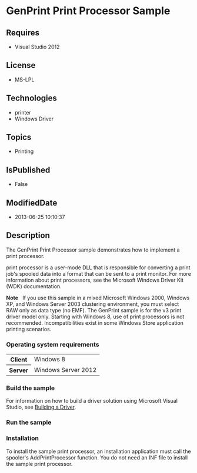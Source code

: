 # GenPrint Print Processor Sample
## Requires
* Visual Studio 2012
## License
* MS-LPL
## Technologies
* printer
* Windows Driver
## Topics
* Printing
## IsPublished
* False
## ModifiedDate
* 2013-06-25 10:10:37
## Description

<div id="mainSection">
<p>The GenPrint Print Processor sample demonstrates how to implement a print processor.
</p>
<p>print processor is a user-mode DLL that is responsible for converting a print job's spooled data into a format that can be sent to a print monitor. For more information about print processors, see the Microsoft Windows Driver Kit (WDK) documentation.</p>
<p class="note"><b>Note</b>&nbsp;&nbsp; If you use this sample in a mixed Microsoft Windows 2000, Windows XP, and Windows Server 2003 clustering environment, you must select RAW only as data type (no EMF). The GenPrint sample is for the v3 print driver model only.
 Starting with Windows&nbsp;8, use of print processors is not recommended. Incompatibilities exist in some Windows Store application printing scenarios.</p>
<h3>Operating system requirements</h3>
<table>
<tbody>
<tr>
<th>Client</th>
<td><dt>Windows&nbsp;8 </dt></td>
</tr>
<tr>
<th>Server</th>
<td><dt>Windows Server&nbsp;2012 </dt></td>
</tr>
</tbody>
</table>
<h3>Build the sample</h3>
<p>For information on how to build a driver solution using Microsoft Visual Studio, see
<a href="http://msdn.microsoft.com/en-us/library/windows/hardware/ff554644">Building a Driver</a>.</p>
<h3>Run the sample</h3>
<h3><a id="Installation"></a><a id="installation"></a><a id="INSTALLATION"></a>Installation</h3>
<p>To install the sample print processor, an installation application must call the spooler's AddPrintProcessor function. You do not need an INF file to install the sample print processor.</p>
</div>
